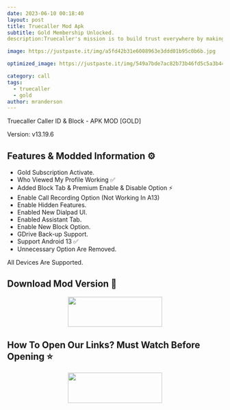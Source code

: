 ```yaml
---
date: 2023-06-10 00:18:40
layout: post
title: Truecaller Mod Apk
subtitle: Gold Membership Unlocked.
description:Truecaller's mission is to build trust everywhere by making communication safe and efficient!.

image: https://justpaste.it/img/a5fd42b31e6008963e3ddd01b95c0b6b.jpg

optimized_image: https://justpaste.it/img/549a7bde7ac82b73b46fd5c5a3b44f06.jpg

category: call
tags:
  - truecaller
  - gold
author: mranderson
---
```


Truecaller Caller ID & Block - APK MOD [GOLD]

Version: v13.19.6

## Features & Modded Information ⚙️

- Gold Subscription Activate.
- Who Viewed My Profile Working ✅
- Added Block Tab & Premium Enable & Disable Option ⚡️
- Enable Call Recording Option (Not Working In A13)
- Enable Hidden Features.
- Enabled New Dialpad UI.
- Enabled Assistant Tab.
- Enable New Block Option.
- GDrive Back-up Support.
- Support Android 13 ✅
- Unnecessary Option Are Removed.

All Devices Are Supported.


## Download Mod Version 📩


<p align="center"><a href="https://tinyurl.com/2bh3jxrt"><img src="https://img.shields.io/badge/Download-Now-black?&style=for-the-badge&logo=download" width="220" height="70.45"></a></p>

## How To Open Our Links? Must Watch Before Opening ⭐

<p align="center"><a href="https://t.me/HowToRedirect/5"><img src="https://img.shields.io/badge/HowToOpen-Link-black?&style=for-the-badge&logo=telegram" width="220" height="70.45"></a></p>

##